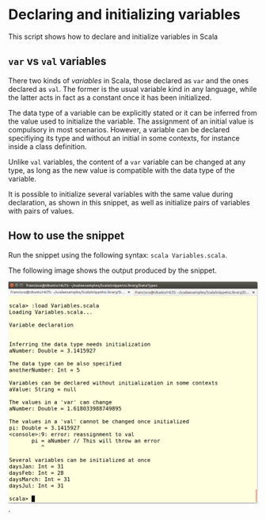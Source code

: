 Declaring and initializing variables
==============================
This script shows how to declare and initialize variables in Scala

`var` vs `val` variables
---------------------------------------------
There two kinds of *variables* in Scala, those declared as `var` and the ones declared as `val`. The former is the usual variable kind in any language, while the latter acts in fact as a constant once it has been initialized.

The data type of a variable can be explicitly stated or it can be inferred from the value used to initialize the variable. The assignment of an initial value is compulsory in most scenarios. However, a variable can be declared specifiying its type and without an initial in some contexts, for instance inside a class definition.

Unlike `val` variables, the content of a `var` variable can be changed at any type, as long as the new value is compatible with the data type of the variable.

It is possible to initialize several variables with the same value during declaration, as shown in this snippet, as well as initialize pairs of variables with pairs of values.

How to use the snippet
----------------------

Run the snippet using the following syntax: `scala Variables.scala`. 

The following image shows the output produced by the snippet.

![Output from the script](Variables.png).
